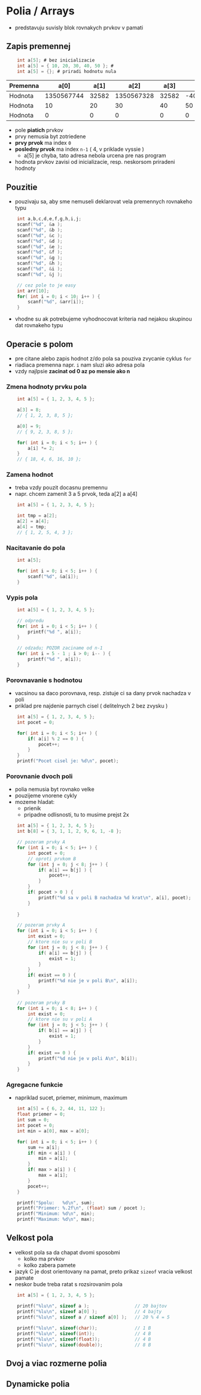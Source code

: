# Polia / Arrays

- predstavuju suvisly blok rovnakych prvkov v pamati

## Zapis premennej 

```c
    int a[5]; # bez inicializacie
    int a[5] = { 10, 20, 30, 40, 50 }; # 
    int a[5] = {}; # priradi hodnotu nula
```

| Premenna | a[0] | a[1] | a[2] | a[3] | a[4] |
| -------- | ---- | ---- | ---- | ---- | ---- |
| Hodnota  | 1350567744 | 32582 | 1350567328 | 32582 | -405283472   |
| Hodnota  | 10   | 20   | 30   | 40   | 50   |
| Hodnota  | 0    | 0    | 0    | 0    | 0    |

- pole **piatich** prvkov
- prvy nemusia byt zotriedene
- **prvy prvok** ma index `0`
- **posledny prvok** ma index `n-1` ( 4, v priklade vyssie )
  - a[5] je chyba, tato adresa nebola urcena pre nas program
- hodnota prvkov zavisi od inicializacie, resp. neskorsom priradeni hodnoty

## Pouzitie

- pouzivaju sa, aby sme nemuseli deklarovat vela premennych rovnakeho typu

```c
    int a,b,c,d,e,f,g,h,i,j;
    scanf("%d", &a );
    scanf("%d", &b );
    scanf("%d", &c );
    scanf("%d", &d );
    scanf("%d", &e );
    scanf("%d", &f );
    scanf("%d", &g );
    scanf("%d", &h );
    scanf("%d", &i );
    scanf("%d", &j );

    // cez pole to je easy
    int arr[10];
    for( int i = 0; i < 10; i++ ) {
        scanf("%d", &arr[i]);
    }
```
- vhodne su ak potrebujeme vyhodnocovat kriteria nad nejakou skupinou dat rovnakeho typu

## Operacie s polom

- pre citane alebo zapis hodnot z/do pola sa pouziva zvycanie cyklus `for`
- riadiaca premenna napr. ``i`` nam sluzi ako adresa pola
- vzdy najlpsie **zacinat od 0 az po mensie ako n**

### Zmena hodnoty prvku pola

```c
    int a[5] = { 1, 2, 3, 4, 5 };

    a[3] = 8;
    // { 1, 2, 3, 8, 5 };

    a[0] = 9;
    // { 9, 2, 3, 8, 5 };

    for( int i = 0; i < 5; i++ ) { 
        a[i] *= 2;
    }
    // { 18, 4, 6, 16, 10 };
```
### Zamena hodnot

- treba vzdy pouzit docasnu premennu
- napr. chcem zamenit 3 a 5 prvok, teda a[2] a a[4]
```c
    int a[5] = { 1, 2, 3, 4, 5 };

    int tmp = a[2];
    a[2] = a[4];
    a[4] = tmp;
    // { 1, 2, 5, 4, 3 };
```

### Nacitavanie do pola

```c
    int a[5];

    for( int i = 0; i < 5; i++ ) { 
        scanf("%d", &a[i]);
    }
``` 

### Vypis pola

```c
    int a[5] = { 1, 2, 3, 4, 5 };

    // odpredu
    for( int i = 0; i < 5; i++ ) { 
        printf("%d ", a[i]);
    }

    // odzadu; POZOR zaciname od n-1
    for( int i = 5 - 1 ; i > 0; i-- ) { 
        printf("%d ", a[i]); 
    }
``` 

### Porovnavanie s hodnotou

- vacsinou sa daco porovnava, resp. zistuje ci sa dany prvok nachadza v poli
- priklad pre najdenie parnych cisel ( delitelnych 2 bez zvysku )

```c
    int a[5] = { 1, 2, 3, 4, 5 };
    int pocet = 0;

    for( int i = 0; i < 5; i++ ) { 
        if( a[i] % 2 == 0 ) {
            pocet++;
        }
    }
    printf("Pocet cisel je: %d\n", pocet);
``` 

### Porovnanie dvoch poli

- polia nemusia byt rovnako velke
- pouzijeme vnorene cykly
- mozeme hladat:
  - prienik
  - pripadne odlisnosti, tu to musime prejst 2x

```c
    int a[5] = { 1, 2, 3, 4, 5 };
    int b[8] = { 3, 1, 1, 2, 9, 6, 1, -8 };

    // pozeram prvky A
    for (int i = 0; i < 5; i++ ) {
        int pocet = 0;
        // oproti prvkom B
        for (int j = 0; j < 8; j++ ) {
            if( a[i] == b[j] ) {
                pocet++;
            }            
        }
        if( pocet > 0 ) {
            printf("%d sa v poli B nachadza %d krat\n", a[i], pocet);
        }
        
    }

    // pozeram prvky A
    for (int i = 0; i < 5; i++ ) {
        int exist = 0;
        // ktore nie su v poli B
        for (int j = 0; j < 8; j++ ) {
            if( a[i] == b[j] ) {
                exist = 1;
            }            
        }        
        if( exist == 0 ) {
            printf("%d nie je v poli B\n", a[i]);
        }
    }

    // pozeram prvky B
    for (int i = 0; i < 8; i++ ) {
        int exist = 0;
        // ktore nie su v poli A
        for (int j = 0; j < 5; j++ ) {
            if( b[i] == a[j] ) {
                exist = 1;
            }            
        }        
        if( exist == 0 ) {
            printf("%d nie je v poli A\n", b[i]);
        }
    }
```

### Agregacne funkcie

- napriklad sucet, priemer, minimum, maximum

```c
    int a[5] = { 6, 2, 44, 11, 122 };
    float priemer = 0;
    int sum = 0;
    int pocet = 0;
    int min = a[0], max = a[0];

    for( int i = 0; i < 5; i++ ) { 
        sum += a[i];
        if( min < a[i] ) {
            min = a[i];
        }
        if( max > a[i] ) {
            max = a[i];
        }
        pocet++;
    }

    printf("Spolu:   %d\n", sum);
    printf("Priemer: %.2f\n", (float) sum / pocet );
    printf("Minimum: %d\n", min);
    printf("Maximum: %d\n", max);
``` 

## Velkost pola

- velkost pola sa da chapat dvomi sposobmi
  - kolko ma prvkov
  - kolko zabera pamete
- jazyk C je dost orientovany na pamat, preto prikaz `sizeof` vracia velkost pamate
- neskor bude treba ratat s rozsirovanim pola

```c
    int a[5] = { 1, 2, 3, 4, 5 };

    printf("%lu\n", sizeof a );                 // 20 bajtov
    printf("%lu\n", sizeof a[0] );              // 4 bajty
    printf("%lu\n", sizeof a / sizeof a[0] );   // 20 % 4 = 5
    
    printf("%lu\n", sizeof(char));              // 1 B
    printf("%lu\n", sizeof(int));               // 4 B
    printf("%lu\n", sizeof(float));             // 4 B
    printf("%lu\n", sizeof(double));            // 8 B
```

## Dvoj a viac rozmerne polia

## Dynamicke polia